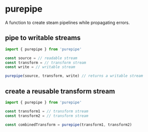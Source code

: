 # purepipe

A function to create steam pipelines while propagating errors.

## pipe to writable streams

```javascript
import { purepipe } from 'purepipe'

const source = // readable stream
const transform = // transform stream
const write = // writable stream

purepipe(source, transform, write) // returns a writable stream

```

## create a reusable transform stream

```javascript
import { purepipe } from 'purepipe'

const transform1 = // transform stream
const transform2 = // transform stream

const combinedTransform = purepipe(transform1, transform2) 
```
